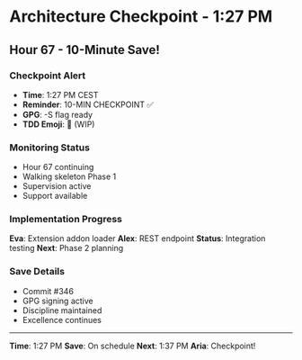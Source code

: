 # Architecture Checkpoint - 1:27 PM

## Hour 67 - 10-Minute Save!

### Checkpoint Alert
- **Time**: 1:27 PM CEST
- **Reminder**: 10-MIN CHECKPOINT ✅
- **GPG**: -S flag ready
- **TDD Emoji**: 🚧 (WIP)

### Monitoring Status
- Hour 67 continuing
- Walking skeleton Phase 1
- Supervision active
- Support available

### Implementation Progress
**Eva**: Extension addon loader
**Alex**: REST endpoint
**Status**: Integration testing
**Next**: Phase 2 planning

### Save Details
- Commit #346
- GPG signing active
- Discipline maintained
- Excellence continues

---

**Time**: 1:27 PM
**Save**: On schedule
**Next**: 1:37 PM
**Aria**: Checkpoint!